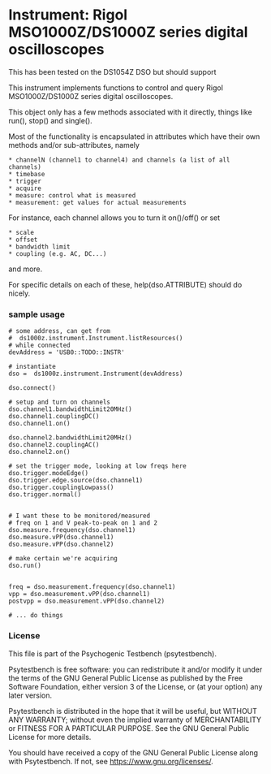 # Instrument: Rigol MSO1000Z/DS1000Z series digital oscilloscopes

This has been tested on the DS1054Z DSO but should support



This instrument implements functions to control and query 
Rigol MSO1000Z/DS1000Z series digital oscilloscopes.
        
This object only has a few methods associated with it directly,
things like run(), stop() and single().
        
Most of the functionality is encapsulated in attributes which have
their own methods and/or sub-attributes, namely

    * channelN (channel1 to channel4) and channels (a list of all channels)
    * timebase
    * trigger
    * acquire
    * measure: control what is measured
    * measurement: get values for actual measurements
    
    
    
For instance, each channel allows you to turn it on()/off() or set 

    * scale
    * offset
    * bandwidth limit
    * coupling (e.g. AC, DC...)
and more.  

For specific details on each of these, help(dso.ATTRIBUTE) should do nicely.



### sample usage

```
# some address, can get from 
#  ds1000z.instrument.Instrument.listResources()
# while connected
devAddress = 'USB0::TODO::INSTR' 

# instantiate
dso =  ds1000z.instrument.Instrument(devAddress)

dso.connect()

# setup and turn on channels
dso.channel1.bandwidthLimit20MHz()
dso.channel1.couplingDC()
dso.channel1.on()

dso.channel2.bandwidthLimit20MHz()
dso.channel2.couplingAC()
dso.channel2.on()

# set the trigger mode, looking at low freqs here
dso.trigger.modeEdge()
dso.trigger.edge.source(dso.channel1)
dso.trigger.couplingLowpass()
dso.trigger.normal()


# I want these to be monitored/measured
# freq on 1 and V peak-to-peak on 1 and 2
dso.measure.frequency(dso.channel1)
dso.measure.vPP(dso.channel1)
dso.measure.vPP(dso.channel2)

# make certain we're acquiring
dso.run()


freq = dso.measurement.frequency(dso.channel1)
vpp = dso.measurement.vPP(dso.channel1)
postvpp = dso.measurement.vPP(dso.channel2)

# ... do things

```

### License

This file is part of the Psychogenic Testbench (psytestbench).

Psytestbench is free software: you can redistribute it and/or modify it under the terms of the GNU General Public License as published by the Free Software Foundation, either version 3 of the License, or (at your option) any later version.

Psytestbench is distributed in the hope that it will be useful, but WITHOUT ANY WARRANTY; without even the implied warranty of MERCHANTABILITY or FITNESS FOR A PARTICULAR PURPOSE. See the GNU General Public License for more details.

You should have received a copy of the GNU General Public License along with Psytestbench. If not, see <https://www.gnu.org/licenses/>.


